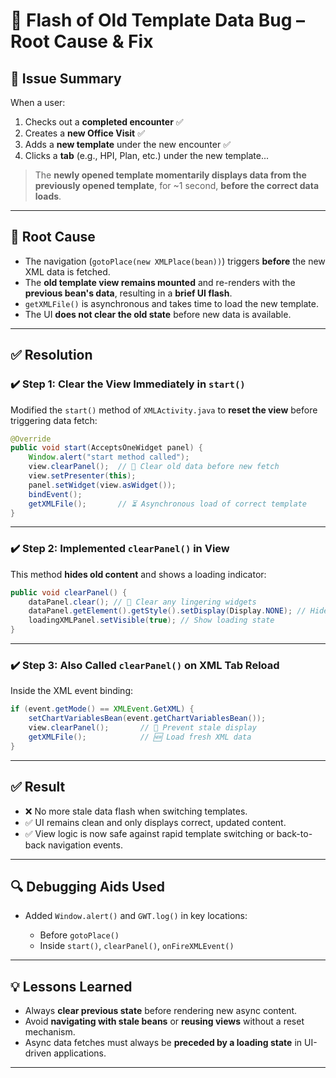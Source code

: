 # 🐞 Flash of Old Template Data Bug – Root Cause & Fix

## 📌 Issue Summary

When a user:

1. Checks out a **completed encounter** ✅
2. Creates a **new Office Visit** ✅
3. Adds a **new template** under the new encounter ✅
4. Clicks a **tab** (e.g., HPI, Plan, etc.) under the new template...

> The **newly opened template momentarily displays data from the previously opened template**, for \~1 second, **before the correct data loads**.

---

## 🧠 Root Cause

* The navigation (`gotoPlace(new XMLPlace(bean))`) triggers **before** the new XML data is fetched.
* The **old template view remains mounted** and re-renders with the **previous bean's data**, resulting in a **brief UI flash**.
* `getXMLFile()` is asynchronous and takes time to load the new template.
* The UI **does not clear the old state** before new data is available.

---

## ✅ Resolution

### ✔️ Step 1: Clear the View Immediately in `start()`

Modified the `start()` method of `XMLActivity.java` to **reset the view** before triggering data fetch:

```java
@Override
public void start(AcceptsOneWidget panel) {
	Window.alert("start method called");
	view.clearPanel();  // 🛑 Clear old data before new fetch
	view.setPresenter(this);
	panel.setWidget(view.asWidget());
	bindEvent();
	getXMLFile();       // ⏳ Asynchronous load of correct template
}
```

---

### ✔️ Step 2: Implemented `clearPanel()` in View

This method **hides old content** and shows a loading indicator:

```java
public void clearPanel() {
	dataPanel.clear(); // 🧹 Clear any lingering widgets
	dataPanel.getElement().getStyle().setDisplay(Display.NONE); // Hide content
	loadingXMLPanel.setVisible(true); // Show loading state
}
```

---

### ✔️ Step 3: Also Called `clearPanel()` on XML Tab Reload

Inside the XML event binding:

```java
if (event.getMode() == XMLEvent.GetXML) {
	setChartVariablesBean(event.getChartVariablesBean());
	view.clearPanel();       // 🛑 Prevent stale display
	getXMLFile();            // 🆕 Load fresh XML data
}
```

---

## ✅ Result

* ❌ No more stale data flash when switching templates.
* ✅ UI remains clean and only displays correct, updated content.
* ✅ View logic is now safe against rapid template switching or back-to-back navigation events.

---

## 🔍 Debugging Aids Used

* Added `Window.alert()` and `GWT.log()` in key locations:

  * Before `gotoPlace()`
  * Inside `start()`, `clearPanel()`, `onFireXMLEvent()`

---

## 💡 Lessons Learned

* Always **clear previous state** before rendering new async content.
* Avoid **navigating with stale beans** or **reusing views** without a reset mechanism.
* Async data fetches must always be **preceded by a loading state** in UI-driven applications.

---
